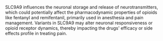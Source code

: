 SLC9A9 influences the neuronal storage and release of neurotransmitters, which could potentially affect the pharmacodynamic properties of opioids like fentanyl and remifentanil, primarily used in anesthesia and pain management. Variants in SLC9A9 may alter neuronal responsiveness or opioid receptor dynamics, thereby impacting the drugs' efficacy or side effects profile in treating pain.